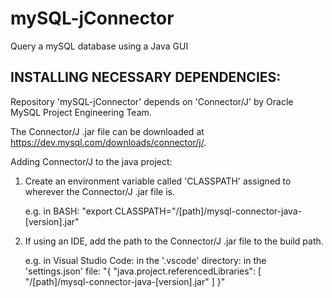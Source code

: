 # mySQL-jConnector
Query a mySQL database using a Java GUI

INSTALLING NECESSARY DEPENDENCIES:
--------------------------------------------------

Repository 'mySQL-jConnector' depends on 'Connector/J' by Oracle MySQL Project Engineering Team.

The Connector/J .jar file can be downloaded at https://dev.mysql.com/downloads/connector/j/.

Adding Connector/J to the java project:

1. Create an environment variable called 'CLASSPATH' assigned to wherever the Connector/J .jar file is. 

	e.g. in BASH:
		"export CLASSPATH="/[path]/mysql-connector-java-[version].jar"

2. If using an IDE, add the path to the Connector/J .jar file to the build path.

	e.g. in Visual Studio Code:
		in the '.vscode' directory:
			in the 'settings.json' file:
				"{
					"java.project.referencedLibraries": [
						"/[path]/mysql-connector-java-[version].jar"
					]
				}"
